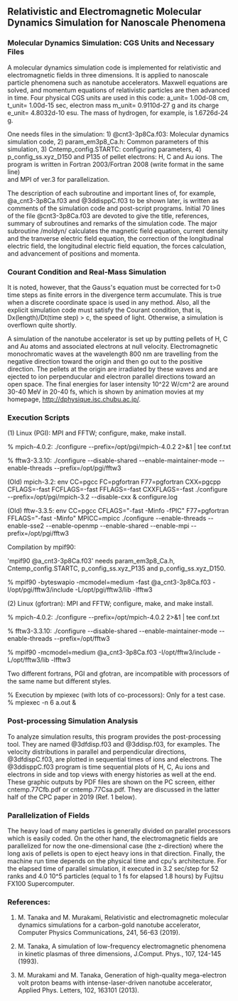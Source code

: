 ## Relativistic and Electromagnetic Molecular Dynamics Simulation for Nanoscale Phenomena ##

### Molecular Dynamics Simulation: CGS Units and Necessary Files ###

A molecular dynamics simulation code is implemented for relativistic and electromagnetic fields 
in three dimensions. It is applied to nanoscale particle phenomena such as nanotube accelerators. 
Maxwell equations are solved, and momentum equations of relativistic particles are then advanced in time. 
Four physical CGS units are used in this code: a_unit= 1.00d-08 cm, t_unit= 1.00d-15 sec, 
electron mass m_unit= 0.9110d-27 g and its charge e_unit= 4.8032d-10 esu. 
The mass of hydrogen, for example, is 1.6726d-24 g.

One needs files in the simulation: 1) @cnt3-3p8Ca.f03: Molecular dynamics simulation code, 
2) param_em3p8_Ca.h: Common parameters of this simulation, 
3) Cntemp_config.STARTC: configuring parameters, 
4) p_config_ss.xyz_D150 and P135 of pellet electrons: H, C and Au ions. 
The program is written in Fortran 2003/Fortran 2008 (write format in the same line)  
and MPI of ver.3 for parallelization.

The description of each subroutine and important lines of, for example, 
@a_cnt3-3p8Ca.f03 and @3ddisppC.f03 to be shown later, 
is written as comments of the simulation code and post-script programs. 
Initial 70 lines of the file @cnt3-3p8Ca.f03 are devoted to give the title, references, 
summary of subroutines and remarks of the simulation code. 
The major subroutine /moldyn/ calculates the magnetic field equation, 
current density and the tranverse electric field equation, 
the correction of the longitudinal electric field, the longitudinal electric field equation, 
the forces calculation, and advancement of positions and momenta.


### Courant Condition and Real-Mass Simulation ###

It is noted, however, that the Gauss's equation must be corrected for t>0 time steps as 
finite errors in the divergence term accumulate. 
This is true when a discrete coordinate space is used in any method. 
Also, all the explicit simulation code must satisfy the Courant condition, that is, 
Dx(length)/Dt(time step) > c, the speed of light. 
Otherwise, a simulation is overflown quite shortly.

A simulation of the nanotube accelerator is set up by putting pellets of H, C and Au atoms 
and associated electrons at null velocity. 
Electromagnetic monochromatic waves at the wavelength 800 nm are travelling from 
the negative direction toward the origin and then go out to the positive direction. 
The pellets at the origin are irradiated by these waves and are ejected to ion perpenducular 
and electron parallel directions toward an open space. 
The final energies for laser intensity 10^22 W/cm^2 are around 30-40 MeV in 20-40 fs, 
which is shown by animation movies at my homepage, http://dphysique.isc.chubu.ac.jp/.

### Execution Scripts ###

(1) Linux (PGI): MPI and FFTW; configure, make, make install.

  %  mpich-4.0.2: ./configure --prefix=/opt/pgi/mpich-4.0.2 2>&1 | tee conf.txt

  % fftw3-3.3.10: ./configure --disable-shared --enable-maintainer-mode --enable-threads --prefix=/opt/pgi/fftw3

(Old) mpich-3.2: env CC=pgcc FC=pgfortran F77=pgfortran CXX=pgcpp CFLAGS=-fast FCFLAGS=-fast FFLAGS=-fast CXXFLAGS=-fast ./configure --prefix=/opt/pgi/mpich-3.2 --disable-cxx & configure.log

(Old) fftw-3.3.5: env CC=pgcc CFLAGS="-fast -Minfo -fPIC" F77=pgfortran FFLAGS="-fast -Minfo" MPICC=mpicc ./configure --enable-threads --enable-sse2 --enable-openmp --enable-shared --enable-mpi --prefix=/opt/pgi/fftw3

Compilation by mpif90: 

'mpif90 @a_cnt3-3p8Ca.f03' needs param_em3p8_Ca.h, Cntemp_config.STARTC, p_config_ss.xyz_P135 and p_config_ss.xyz_D150.

  % mpif90 -byteswapio -mcmodel=medium -fast @a_cnt3-3p8Ca.f03 -I/opt/pgi/fftw3/include -L/opt/pgi/fftw3/lib -lfftw3

(2) Linux (gfortran):  MPI and FFTW; configure, make, and make install.

  %  mpich-4.0.2: ./configure --prefix=/opt/mpich-4.0.2 2>&1 | tee conf.txt

  % fftw3-3.3.10: ./configure --disable-shared --enable-maintainer-mode --enable-threads --prefix=/opt/fftw3

  % mpif90  -mcmodel=medium @a_cnt3-3p8Ca.f03 -I/opt/fftw3/include -L/opt/fftw3/lib -lfftw3

Two different fortrans, PGI and gfotran, are incompatible with processors of the same name but different styles.

  % Execution by mpiexec (with lots of co-processors): Only for a test case. % mpiexec -n 6 a.out &


### Post-processing Simulation Analysis ###

To analyze simulation results, this program provides the post-processing tool. 
They are named @3dfdisp.f03 and @3ddisp.f03, for examples. 
The velocity distributions in parallel and perpendicular directions, @3dfdispC.f03, are plotted 
in sequential times of ions and electrons. The @3ddisppC.f03 program is time sequential plots 
of H, C, Au ions and electrons in side and top views with energy histories as well at the end. 
These graphic outputs by PDF files are shown on the PC screen, either cntemp.77Cfb.pdf or 
cntemp.77Csa.pdf. They are discussed in the latter half of the CPC paper in 2019 (Ref. 1 below).

### Parallelization of Fields ###

The heavy load of many particles is generally divided on parallel processors which is easily coded. 
On the other hand, the electromagnetic fields are parallelized for now the one-dimensional case 
(the z-direction) where the long axis of pellets is open to eject heavy ions in that direction. 
Finally, the machine run time depends on the physical time and cpu's architecture. 
For the elapsed time of parallel simulation, it executed in 3.2 sec/step for 52 ranks and 
4.0 10^5 particles (equal to 1 fs for elapsed 1.8 hours) by Fujitsu FX100 Supercomputer.

### References: ###

1. M. Tanaka and M. Murakami, Relativistic and electromagnetic molecular dynamics simulations for a carbon-gold nanotube accelerator, Computer Physics Communications, 241, 56-63 (2019).

2. M. Tanaka, A simulation of low-frequency electromagnetic phenomena in kinetic plasmas of three dimensions, J.Comput. Phys., 107, 124-145 (1993).

3. M. Murakami and M. Tanaka, Generation of high-quality mega-electron volt proton beams with intense-laser-driven nanotube accelerator, Applied Phys. Letters, 102, 163101 (2013).

